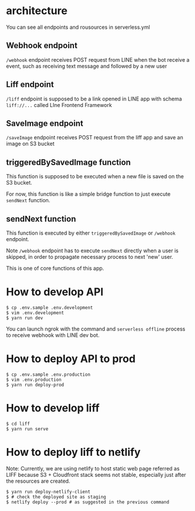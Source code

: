 # architecture

You can see all endpoints and rousources in serverless.yml

## Webhook endpoint
`/webhook` endpoint receives POST request from LINE when the bot receive a event, such as receiving text message and followed by a new user

## Liff endpoint
`/liff` endpoint is supposed to be a link opened in LINE app with schema `liff://...` called LIne Frontend Framework

## SaveImage endpoint
`/saveImage` endpoint receives POST request from the liff app and save an image on S3 bucket

## triggeredBySavedImage function
This function is supposed to be executed when a new file is saved on the S3 bucket.

For now, this function is like a simple bridge function to just execute `sendNext` function.

## sendNext function
This function is executed by either `triggeredBySavedImage` or `/webhook` endpoint.

Note `/webhook` endpoint has to execute `sendNext` directly when a user is skipped, in order to propagate necessary process to next 'new' user.

This is one of core functions of this app.

# How to develop API
```
$ cp .env.sample .env.development
$ vim .env.development
$ yarn run dev
```

You can launch ngrok with the command and `serverless offline` process to receive webhook with LINE dev bot.

# How to deploy API to prod
```
$ cp .env.sample .env.production
$ vim .env.production
$ yarn run deploy-prod
```

# How to develop liff
```
$ cd liff
$ yarn run serve
```

# How to deploy liff to netlify

Note: Currently, we are using netlify to host static web page referred as LIFF because S3 + Cloudfront stack seems not stable, especially just after the resources are created.

```
$ yarn run deploy-netlify-client
$ # check the deployed site as staging
$ netlify deploy --prod # as suggested in the previous command
```